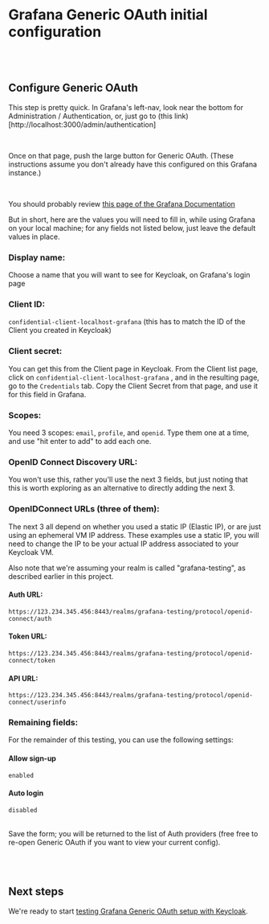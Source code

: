 # Grafana Generic OAuth initial configuration


<br><br>
## Configure Generic OAuth

This step is pretty quick. In Grafana's left-nav, look near the bottom for Administration / Authentication, or, just go to (this link)[http://localhost:3000/admin/authentication]

<br>

Once on that page, push the large button for Generic OAuth. (These instructions assume you don't already have this configured on this Grafana instance.)

<br>

You should probably review [this page of the Grafana Documentation](https://grafana.com/docs/grafana/latest/setup-grafana/configure-security/configure-authentication/generic-oauth/)

But in short, here are the values you will need to fill in, while using Grafana on your local machine; for any fields not listed below, just leave the default values in place.

### Display name: 
Choose a name that you will want to see for Keycloak, on Grafana's login page

### Client ID:
```confidential-client-localhost-grafana```  (this has to match the ID of the Client you created in Keycloak)

### Client secret:
You can get this from the Client page in Keycloak. From the Client list page, click on ```confidential-client-localhost-grafana```
, and in the resulting page, go to the ```Credentials``` tab. Copy the Client Secret from that page, and use it for this field in Grafana.

### Scopes:
You need 3 scopes: ```email```, ```profile```, and ```openid```. Type them one at a time, and use "hit enter to add" to add each one.

### OpenID Connect Discovery URL:
You won't use this, rather you'll use the next 3 fields, but just noting that this is worth exploring as an alternative to directly adding the next 3.

### OpenIDConnect URLs (three of them):
The next 3 all depend on whether you used a static IP (Elastic IP), or are just using an ephemeral VM IP address. These examples use a static IP,
you will need to change the IP to be your actual IP address associated to your Keycloak VM.

Also note that we're assuming your realm is called "grafana-testing", as described earlier in this project.


#### Auth URL: 
```https://123.234.345.456:8443/realms/grafana-testing/protocol/openid-connect/auth```

#### Token URL: 
```https://123.234.345.456:8443/realms/grafana-testing/protocol/openid-connect/token```

#### API URL: 
```https://123.234.345.456:8443/realms/grafana-testing/protocol/openid-connect/userinfo```


### Remaining fields:
For the remainder of this testing, you can use the following settings:

#### Allow sign-up
```enabled```

#### Auto login
```disabled```


<br>
Save the form; you will be returned to the list of Auth providers (free free to re-open Generic OAuth if you want to view your current config).



<br><br>

## Next steps

We're ready to start [testing Grafana Generic OAuth setup with Keycloak](../documentation/test-1.md).

